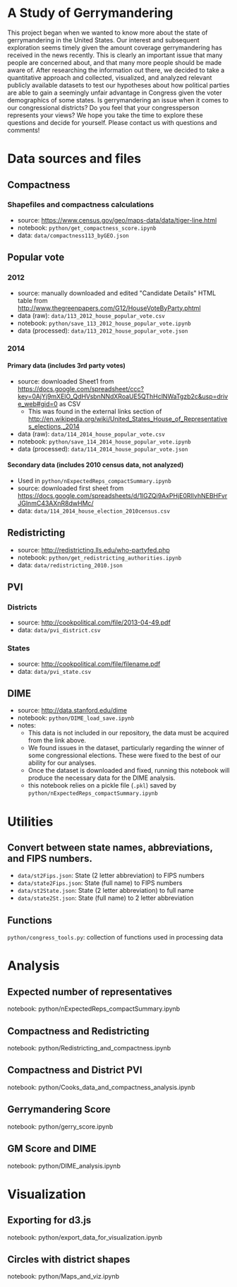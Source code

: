 # A Study of Gerrymandering

This project began when we wanted to know more about the state of gerrymandering in the United States. Our interest and subsequent exploration seems timely given the amount coverage gerrymandering has received in the news recently. This is clearly an important issue that many people are concerned about, and that many more people should be made aware of. After researching the information out there, we decided to take a quantitative approach and collected, visualized, and analyzed relevant publicly available datasets to test our hypotheses about how political parties are able to gain a seemingly unfair advantage in Congress given the voter demographics of some states. Is gerrymandering an issue when it comes to our congressional districts? Do you feel that your congressperson represents your views? We hope you take the time to explore these questions and decide for yourself. Please contact us with questions and comments!

# Data sources and files

## Compactness

### Shapefiles and compactness calculations

- source: https://www.census.gov/geo/maps-data/data/tiger-line.html
- notebook: `python/get_compactness_score.ipynb`
- data: `data/compactness113_byGEO.json`

## Popular vote

### 2012

- source: manually downloaded and edited "Candidate Details" HTML table from http://www.thegreenpapers.com/G12/HouseVoteByParty.phtml
- data (raw): `data/113_2012_house_popular_vote.csv`
- notebook: `python/save_113_2012_house_popular_vote.ipynb`
- data (processed): `data/113_2012_house_popular_vote.json`

### 2014

#### Primary data (includes 3rd party votes)
- source: downloaded Sheet1 from https://docs.google.com/spreadsheet/ccc?key=0AjYj9mXElO_QdHVsbnNNdXRoaUE5QThHclNWaTgzb2c&usp=drive_web#gid=0 as CSV
  - This was found in the external links section of http://en.wikipedia.org/wiki/United_States_House_of_Representatives_elections,_2014
- data (raw): `data/114_2014_house_popular_vote.csv`
- notebook: `python/save_114_2014_house_popular_vote.ipynb`
- data (processed): `data/114_2014_house_popular_vote.json`

#### Secondary data (includes 2010 census data, not analyzed)
- Used in `python/nExpectedReps_compactSummary.ipynb`
- source: downloaded first sheet from https://docs.google.com/spreadsheets/d/1lGZQi9AxPHjE0RllvhNEBHFvrJGlnmC43AXnR8dwHMc/
- data: `data/114_2014_house_election_2010census.csv`

## Redistricting

- source: http://redistricting.lls.edu/who-partyfed.php
- notebook: `python/get_redistricting_authorities.ipynb`
- data: `data/redistricting_2010.json`

## PVI

### Districts

- source: http://cookpolitical.com/file/2013-04-49.pdf
- data: `data/pvi_district.csv`

### States

- source: http://cookpolitical.com/file/filename.pdf
- data: `data/pvi_state.csv`

## DIME

- source: http://data.stanford.edu/dime
- notebook: `python/DIME_load_save.ipynb`
- notes:
  - This data is not included in our repository, the data must be acquired from the link above.
  - We found issues in the dataset, particularly regarding the winner of some congressional elections. These were fixed to the best of our ability for our analyses.
  - Once the dataset is downloaded and fixed, running this notebook will produce the necessary data for the DIME analysis.
  - this notebook relies on a pickle file (`.pkl`) saved by `python/nExpectedReps_compactSummary.ipynb`

# Utilities

## Convert between state names, abbreviations, and FIPS numbers.

- `data/st2Fips.json`: State (2 letter abbreviation) to FIPS numbers
- `data/state2Fips.json`: State (full name) to FIPS numbers
- `data/st2State.json`: State (2 letter abbreviation) to full name
- `data/state2St.json`: State (full name) to 2 letter abbreviation

## Functions

`python/congress_tools.py`: collection of functions used in processing data

# Analysis

## Expected number of representatives

notebook: python/nExpectedReps_compactSummary.ipynb

## Compactness and Redistricting

notebook: python/Redistricting_and_compactness.ipynb

## Compactness and District PVI

notebook: python/Cooks_data_and_compactness_analysis.ipynb

## Gerrymandering Score

notebook: python/gerry_score.ipynb

## GM Score and DIME

notebook: python/DIME_analysis.ipynb

# Visualization

## Exporting for d3.js

notebook: python/export_data_for_visualization.ipynb

## Circles with district shapes

notebook: python/Maps_and_viz.ipynb
